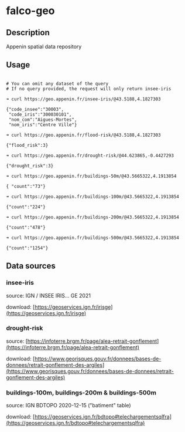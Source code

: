 # falco-geo

## Description

Appenin spatial data repository
## Usage

```

# You can omit any dataset of the query
# If no query provided, the request will only return insee-iris

➜ curl https://geo.appenin.fr/insee-iris/@43.5188,4.1827303

{"code_insee":"30003",
 "code_iris":"300030101",
 "nom_com":"Aigues-Mortes",
 "nom_iris":"Centre Ville"}

➜ curl https://geo.appenin.fr/flood-risk/@43.5188,4.1827303

{"flood_risk":3}

➜ curl https://geo.appenin.fr/drought-risk/@44.623865,-0.4427293

{"drought_risk":3}

➜ curl https://geo.appenin.fr/buildings-50m/@43.5665322,4.1913854

{ "count":"73"}

➜ curl https://geo.appenin.fr/buildings-100m/@43.5665322,4.1913854

{"count":"224"}

➜ curl https://geo.appenin.fr/buildings-200m/@43.5665322,4.1913854

{"count":"478"}

➜ curl https://geo.appenin.fr/buildings-500m/@43.5665322,4.1913854

{"count":"1254"}
```


## Data sources

### insee-iris

source: IGN / INSEE IRIS... GE 2021

download: [https://geoservices.ign.fr/irisge](https://geoservices.ign.fr/irisge)

### drought-risk

source: [https://infoterre.brgm.fr/page/alea-retrait-gonflement](https://infoterre.brgm.fr/page/alea-retrait-gonflement)

download: [https://www.georisques.gouv.fr/donnees/bases-de-donnees/retrait-gonflement-des-argiles](https://www.georisques.gouv.fr/donnees/bases-de-donnees/retrait-gonflement-des-argiles)

### buildings-100m, buildings-200m & buildings-500m

source: IGN BDTOPO 2020-12-15 ("batiment" table)

download: [https://geoservices.ign.fr/bdtopo#telechargementsqlfra](https://geoservices.ign.fr/bdtopo#telechargementsqlfra)

